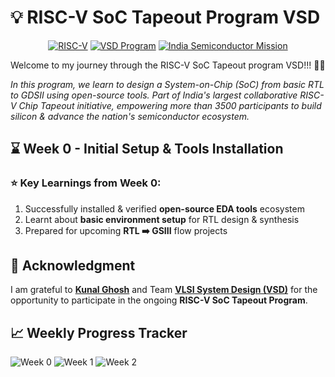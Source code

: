# 💡 RISC-V SoC Tapeout Program VSD 
<div align="center">

[![RISC-V](https://img.shields.io/badge/RISC--V_SoC-8A2BE2)](https://riscv.org/)
[![VSD Program](https://img.shields.io/badge/VSD_Program-green)](https://www.vlsisystemdesign.com/)
[![India Semiconductor Mission](https://img.shields.io/badge/India_Semiconductor_Mission-blue)](https://ism.gov.in/)

</div>

Welcome to my journey through the RISC-V SoC Tapeout program VSD!!! 🥰🥰

*In this program, we learn to design a System-on-Chip (SoC) from basic RTL to GDSII using open-source tools. Part of India's largest collaborative RISC-V Chip Tapeout initiative, empowering more than 3500 participants to build silicon & advance the nation's semiconductor ecosystem.*


## ⌛ Week 0 - Initial Setup & Tools Installation

### ⭐ Key Learnings from Week 0:
  1. Successfully installed & verified **open-source EDA tools** ecosystem
  2. Learnt about **basic environment setup** for RTL design & synthesis
  3. Prepared for upcoming **RTL ➡️ GSIII** flow projects


## 🙏 Acknowledgment 
I am grateful to [**Kunal Ghosh**](https://github.com/kunalg123) and Team **[VLSI System Design (VSD)](https://vsdiat.vlsisystemdesign.com/)** for the opportunity to participate in the ongoing **RISC-V SoC Tapeout Program**. 

## 📈 **Weekly Progress Tracker**

![Week 0](https://img.shields.io/badge/Week%200-Tools%20Setup_and_Installation-success?style=flat-square)
![Week 1](https://img.shields.io/badge/Week%201-Coming%20Soon-lightgrey?style=flat-square)
![Week 2](https://img.shields.io/badge/Week%202-Upcoming-lightgrey?style=flat-square)
